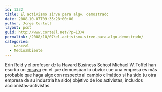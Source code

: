 ```yaml
---
id: 1332
title: El activismo sirve para algo, demostrado
date: 2008-10-07T09:35:28+00:00
author: Jorge Cortell
layout: post
guid: http://www.cortell.net/?p=1334
permalink: /2008/10/07/el-activismo-sirve-para-algo-demostrado/
categories:
  - General
  - Medioambiente
---
```

Erin Reid y el profesor de la Havard Business School Michael W. Toffel han escrito un <a title="ensayo" href="http://www.hbs.edu/research/pdf/09-019.pdf" target="_blank">ensayo</a> en el que demuestran lo obvio: que una empresa es más probable que haga algo con respecto al cambio climático si ha sido (u otra empresa de su industria ha sido) objetivo de los activistas, incluídos accionistas-activistas.